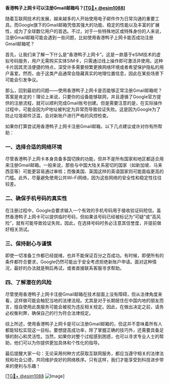 **香港鸭子上网卡可以注册Gmail邮箱吗？[[TG💪+ @esim1088](https://t.me/s/esim1088)]**

随着互联网技术的发展，越来越多的人开始使用电子邮件作为日常沟通的重要工具。而Google旗下的Gmail邮箱凭借其强大的功能、稳定的性能以及丰富的扩展性，成为了全球数亿用户的首选。不过，对于一些特殊地区或特殊身份的人来说，注册Gmail邮箱可能会遇到一些问题，比如使用香港鸭子上网卡能否成功注册Gmail邮箱呢？

首先，让我们来了解一下什么是“香港鸭子上网卡”。这是一款基于eSIM技术的虚拟号码服务，用户无需购买实体SIM卡，只需通过线上操作即可激活并使用。这种卡片因其灵活便捷的特点，深受许多需要频繁更换网络环境或者希望保护隐私的用户喜爱。然而，由于这类产品通常会隐藏真实的地理位置信息，因此在某些场景下可能会引发争议。

那么，回到最初的问题——使用香港鸭子上网卡是否能够正常注册Gmail邮箱呢？答案是肯定的！理论上来说，只要你的设备能够联网，并且遵循了Google官方提供的注册流程，就可以顺利完成Gmail账号创建。但是需要注意的是，在实际操作过程中，可能会因为IP地址被判定为异常而导致验证失败。这是因为Google为了防止垃圾邮件泛滥，会对新账户进行严格的风控检查。

如果你打算尝试用香港鸭子上网卡注册Gmail邮箱，以下几点建议或许对你有所帮助：

### 一、选择合适的网络环境
尽管香港鸭子上网卡本身具备多国切换的功能，但并不是所有国家和地区都适合用来注册Gmail邮箱。一般来说，那些与中国大陆关系密切的国家（如新加坡、马来西亚等）可能更容易通过审核；而像美国、英国这样的英语国家则可能面临更高的门槛。此外，尽量避免使用公共Wi-Fi网络，因为这些网络的安全性和稳定性往往较差。

### 二、确保手机号码的真实性
在注册过程中，Google会要求输入一个有效的手机号码用于接收验证码短信。虽然香港鸭子上网卡可以提供临时号码，但如果该号码已经被标记为“可疑”或“高风险”，就有可能导致验证失败。因此，在选择号码时务必注意其信誉度，并提前做好相关测试。

### 三、保持耐心与谨慎
即使一切准备工作都已经就绪，也并不能保证百分之百成功。有时候，即便所有的条件都符合要求，Google仍然可能出于安全考虑拒绝新账户申请。面对这种情况，最好的办法就是稍后再试，或者直接联系客服寻求帮助。

### 四、了解潜在的风险
尽管使用香港鸭子上网卡注册Gmail邮箱在技术层面上没有障碍，但从法律角度来看，这样做可能会触犯当地的法律法规。尤其是对于长期居住在中国内地的朋友而言，擅自使用此类服务可能会被视为违反相关规定。因此，在做出决定之前，请务必权衡利弊，确保自己的行为符合法律规定。

综上所述，使用香港鸭子上网卡是可以注册Gmail邮箱的，但这并不意味着所有人都能轻松实现这一目标。要想提高成功率，除了掌握正确的技巧外，还需要具备足够的耐心和灵活性。当然，如果你对整个过程感到困惑，也可以寻求专业人士的帮助，他们可以为你提供更加具体和个性化的指导。

最后提醒大家一句：无论采用何种方式获取互联网服务，都应当遵守相关的法律法规和社会公德，共同维护良好的网络秩序。只有这样，我们才能享受到科技进步带来的便利与乐趣！

[[TG💪+ @esim1088](https://t.me/s/esim1088) ![Image](https://i.postimg.cc/4NQfJmqS/Snipaste-2025-05-13-00-14-12.png)]